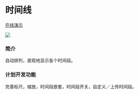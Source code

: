 <h1>时间线</h1>

<a href="http://www.gonnavis.com/timeline" target="_blank">在线演示</a>

<img src="http://gonnavis.com/timeline/preview.png">

<h3>简介</h3>
<p>自动排列，直观地显示各个时间段。</p>

<h3>计划开发功能</h3>
<p>完善标尺，缩放，时间段嵌套，时间段开关，自定义／上传时间段。 </p>
